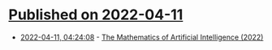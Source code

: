 # [Published on 2022-04-11](index.md)

* [2022-04-11, 04:24:08](https://news.ycombinator.com/item?id=30984662) - [The Mathematics of Artificial Intelligence (2022)](https://arxiv.org/abs/2203.08890)
